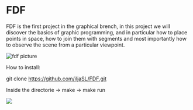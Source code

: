 # FDF

FDF is the first project in the graphical brench, in this project we will discover the basics of graphic programming, and in particular how to place points in space, how to join them with segments and most importantly how to observe the scene from a particular viewpoint.

![fdf picture](https://github.com/iljaSL/FDF-/blob/master/picture/Screen%20Shot%202020-01-30%20at%204.58.15%20PM.png)

How to install:

git clone https://github.com/iljaSL/FDF.git

Inside the directorie -> make -> make run

![](https://gfycat.com/obedientsickamericanbadger)
